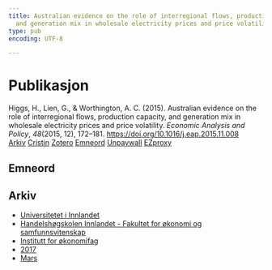 ```yaml
---
title: Australian evidence on the role of interregional flows, production capacity,
  and generation mix in wholesale electricity prices and price volatility
type: pub
encoding: UTF-8

---
```

<h1>Publikasjon</h1>
<article id="csl-bib-container-G5E5Z7NE" class="csl-bib-container">
  <div class="csl-bib-body"> <div class="csl-entry">Higgs, H., Lien, G., &#38; Worthington, A. C. (2015). Australian evidence on the role of interregional flows, production capacity, and generation mix in wholesale electricity prices and price volatility. <i>Economic Analysis and Policy</i>, <i>48</i>(2015, 12), 172–181. <a href="https://doi.org/10.1016/j.eap.2015.11.008">https://doi.org/10.1016/j.eap.2015.11.008</a></div> </div>
  <div class="csl-bib-buttons">
    <a href="#taxonomy-article-G5E5Z7NE" alt="archive" class="csl-bib-button">Arkiv</a>
    <a href="https://app.cristin.no/results/show.jsf?id=1461129" alt="Cristin" class="csl-bib-button">Cristin</a>
    <a href="http://zotero.org/groups/5881554/items/G5E5Z7NE" alt="Zotero" class="csl-bib-button">Zotero</a>
    <a href="#keywords-article-G5E5Z7NE" alt="keywords" class="csl-bib-button">Emneord</a>
    <a href="https://research-repository.griffith.edu.au/bitstream/10072/141597/4/HiggsPUB1993.pdf" alt="Unpaywall" class="csl-bib-button">Unpaywall</a>
    <a href="https://research-repository.griffith.edu.au/bitstream/10072/141597/4/HiggsPUB1993.pdf" alt="EZproxy" class="csl-bib-button">EZproxy</a>
  </div>
  <div id="csl-bib-meta-container-G5E5Z7NE"></div>
</article>
<div id="csl-bib-meta-G5E5Z7NE" class="csl-bib-meta">
  <article id="keywords-article-G5E5Z7NE" class="keywords-article">
    <h1>Emneord</h1>
    
  </article>
  <article id="taxonomy-article-G5E5Z7NE" class="taxonomy-article">
    <h1>Arkiv</h1>
    <ul>
      <li><a href="{{< params subfolder >}}nn/archive/?key=3DCRN523">Universitetet i Innlandet</a></li>
      <li><a href="{{< params subfolder >}}nn/archive/?key=DU8Q9LN9">Handelshøgskolen Innlandet - Fakultet for økonomi og samfunnsvitenskap</a></li>
      <li><a href="{{< params subfolder >}}nn/archive/?key=3IQA89I8">Institutt for økonomifag</a></li>
      <li><a href="{{< params subfolder >}}nn/archive/?key=XK3XPH22">2017</a></li>
      <li><a href="{{< params subfolder >}}nn/archive/?key=PWG8IYUQ">Mars</a></li>
    </ul>
  </article>
</div>

